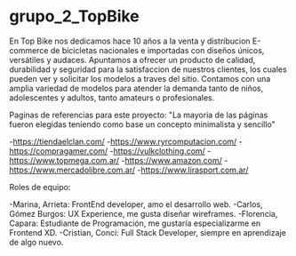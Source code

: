 # grupo_2_TopBike
En Top Bike nos dedicamos hace 10 años a la venta y distribucion E-commerce de bicicletas nacionales e importadas con diseños únicos, versátiles y audaces.
Apuntamos a ofrecer un producto de calidad, durabilidad y seguridad para la satisfaccion de nuestros clientes, los cuales pueden ver y solicitar los modelos a traves del sitio.
Contamos con una amplia variedad de modelos para atender la demanda tanto de niños, adolescentes y adultos, tanto amateurs o profesionales.

Paginas de referencias para este proyecto:
"La mayoria de las páginas fueron elegidas teniendo como base un concepto minimalista y sencillo"

-https://tiendaelclan.com/
-https://www.ryrcomputacion.com/
-https://compragamer.com/
-https://vulkclothing.com/
-https://www.topmega.com.ar/
-https://www.amazon.com/ 
-https://www.mercadolibre.com.ar/
-https://www.lirasport.com.ar/


Roles de equipo:

-Marina, Arrieta: FrontEnd developer, amo el desarrollo web.
-Carlos, Gómez Burgos: UX Experience, me gusta diseñar wireframes.
-Florencia, Capara: Estudiante de Programación, me gustaría especializarme en Frontend XD.
-Cristian, Conci: Full Stack Developer, siempre en aprendizaje de algo nuevo.
